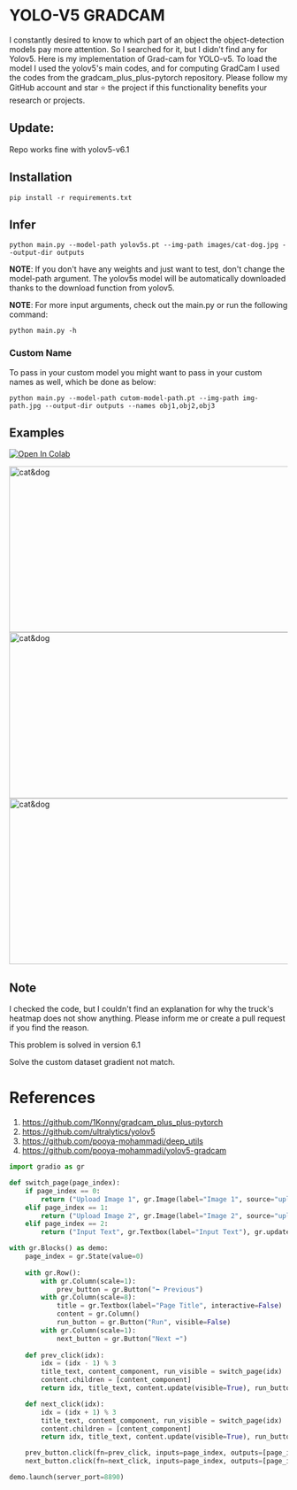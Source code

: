 # YOLO-V5 GRADCAM

I constantly desired to know to which part of an object the object-detection models pay more attention. So I searched for it, but I didn't find any for Yolov5.
Here is my implementation of Grad-cam for YOLO-v5. To load the model I used the yolov5's main codes, and for computing GradCam I used the codes from the gradcam_plus_plus-pytorch repository.
Please follow my GitHub account and star ⭐ the project if this functionality benefits your research or projects.

## Update:
Repo works fine with yolov5-v6.1


## Installation
`pip install -r requirements.txt`

## Infer
`python main.py --model-path yolov5s.pt --img-path images/cat-dog.jpg --output-dir outputs`

**NOTE**: If you don't have any weights and just want to test, don't change the model-path argument. The yolov5s model will be automatically downloaded thanks to the download function from yolov5. 

**NOTE**: For more input arguments, check out the main.py or run the following command:

```python main.py -h```

### Custom Name
To pass in your custom model you might want to pass in your custom names as well, which be done as below:
```
python main.py --model-path cutom-model-path.pt --img-path img-path.jpg --output-dir outputs --names obj1,obj2,obj3 
```
## Examples
[![Open In Colab](https://colab.research.google.com/assets/colab-badge.svg)](https://colab.research.google.com/github/pooya-mohammadi/yolov5-gradcam/blob/master/main.ipynb)

<img src="https://raw.githubusercontent.com/pooya-mohammadi/yolov5-gradcam/master/outputs/eagle-res.jpg" alt="cat&dog" height="300" width="1200">
<img src="https://raw.githubusercontent.com/pooya-mohammadi/yolov5-gradcam/master/outputs/cat-dog-res.jpg" alt="cat&dog" height="300" width="1200">
<img src="https://raw.githubusercontent.com/pooya-mohammadi/yolov5-gradcam/master/outputs/dog-res.jpg" alt="cat&dog" height="300" width="1200">

## Note
I checked the code, but I couldn't find an explanation for why the truck's heatmap does not show anything. Please inform me or create a pull request if you find the reason.

This problem is solved in version 6.1

Solve the custom dataset gradient not match.

# References
1. https://github.com/1Konny/gradcam_plus_plus-pytorch
2. https://github.com/ultralytics/yolov5
3. https://github.com/pooya-mohammadi/deep_utils
4. https://github.com/pooya-mohammadi/yolov5-gradcam
```python
import gradio as gr

def switch_page(page_index):
    if page_index == 0:
        return ("Upload Image 1", gr.Image(label="Image 1", source="upload"), gr.update(visible=False))
    elif page_index == 1:
        return ("Upload Image 2", gr.Image(label="Image 2", source="upload"), gr.update(visible=False))
    elif page_index == 2:
        return ("Input Text", gr.Textbox(label="Input Text"), gr.update(visible=True))

with gr.Blocks() as demo:
    page_index = gr.State(value=0)
    
    with gr.Row():
        with gr.Column(scale=1):
            prev_button = gr.Button("⬅️ Previous")
        with gr.Column(scale=8):
            title = gr.Textbox(label="Page Title", interactive=False)
            content = gr.Column()
            run_button = gr.Button("Run", visible=False)
        with gr.Column(scale=1):
            next_button = gr.Button("Next ➡️")
    
    def prev_click(idx):
        idx = (idx - 1) % 3
        title_text, content_component, run_visible = switch_page(idx)
        content.children = [content_component]
        return idx, title_text, content.update(visible=True), run_button.update(visible=run_visible)

    def next_click(idx):
        idx = (idx + 1) % 3
        title_text, content_component, run_visible = switch_page(idx)
        content.children = [content_component]
        return idx, title_text, content.update(visible=True), run_button.update(visible=run_visible)

    prev_button.click(fn=prev_click, inputs=page_index, outputs=[page_index, title, content, run_button])
    next_button.click(fn=next_click, inputs=page_index, outputs=[page_index, title, content, run_button])

demo.launch(server_port=8890)